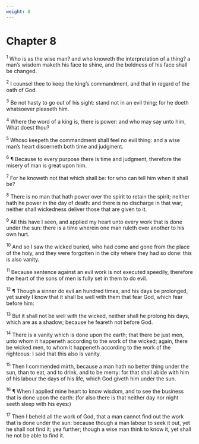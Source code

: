 ```yaml
---
weight: 8
---
```


# Chapter 8

<sup>1</sup> Who is as the wise man? and who knoweth the interpretation of a thing? a man’s wisdom maketh his face to shine, and the boldness of his face shall be changed. 

<sup>2</sup> I counsel thee to keep the king’s commandment, and that in regard of the oath of God. 

<sup>3</sup> Be not hasty to go out of his sight: stand not in an evil thing; for he doeth whatsoever pleaseth him. 

<sup>4</sup> Where the word of a king is, there is power: and who may say unto him, What doest thou? 

<sup>5</sup> Whoso keepeth the commandment shall feel no evil thing: and a wise man’s heart discerneth both time and judgment. 

<sup>6</sup> ¶ Because to every purpose there is time and judgment, therefore the misery of man is great upon him. 

<sup>7</sup> For he knoweth not that which shall be: for who can tell him when it shall be? 

<sup>8</sup> There is no man that hath power over the spirit to retain the spirit; neither hath he power in the day of death: and there is no discharge in that war; neither shall wickedness deliver those that are given to it. 

<sup>9</sup> All this have I seen, and applied my heart unto every work that is done under the sun: there is a time wherein one man ruleth over another to his own hurt. 

<sup>10</sup> And so I saw the wicked buried, who had come and gone from the place of the holy, and they were forgotten in the city where they had so done: this is also vanity. 

<sup>11</sup> Because sentence against an evil work is not executed speedily, therefore the heart of the sons of men is fully set in them to do evil. 

<sup>12</sup> ¶ Though a sinner do evil an hundred times, and his days be prolonged, yet surely I know that it shall be well with them that fear God, which fear before him: 

<sup>13</sup> But it shall not be well with the wicked, neither shall he prolong his days, which are as a shadow; because he feareth not before God. 

<sup>14</sup> There is a vanity which is done upon the earth; that there be just men, unto whom it happeneth according to the work of the wicked; again, there be wicked men, to whom it happeneth according to the work of the righteous: I said that this also is vanity. 

<sup>15</sup> Then I commended mirth, because a man hath no better thing under the sun, than to eat, and to drink, and to be merry: for that shall abide with him of his labour the days of his life, which God giveth him under the sun. 

<sup>16</sup> ¶ When I applied mine heart to know wisdom, and to see the business that is done upon the earth: (for also there is that neither day nor night seeth sleep with his eyes:) 

<sup>17</sup> Then I beheld all the work of God, that a man cannot find out the work that is done under the sun: because though a man labour to seek it out, yet he shall not find it; yea further; though a wise man think to know it, yet shall he not be able to find it. 


